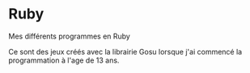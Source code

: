 # Ruby
Mes différents programmes en Ruby

Ce sont des jeux créés avec la librairie Gosu lorsque j'ai commencé la programmation à l'age de 13 ans.
